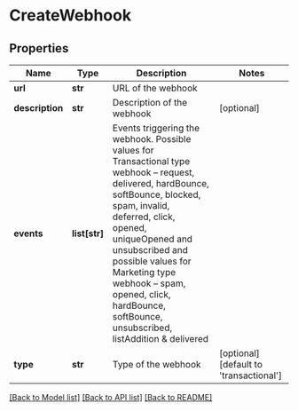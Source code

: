 # CreateWebhook

## Properties
Name | Type | Description | Notes
------------ | ------------- | ------------- | -------------
**url** | **str** | URL of the webhook | 
**description** | **str** | Description of the webhook | [optional] 
**events** | **list[str]** | Events triggering the webhook. Possible values for Transactional type webhook – request, delivered, hardBounce, softBounce, blocked, spam, invalid, deferred, click, opened, uniqueOpened and unsubscribed and possible values for Marketing type webhook – spam, opened, click, hardBounce, softBounce, unsubscribed, listAddition &amp; delivered | 
**type** | **str** | Type of the webhook | [optional] [default to 'transactional']

[[Back to Model list]](../README.md#documentation-for-models) [[Back to API list]](../README.md#documentation-for-api-endpoints) [[Back to README]](../README.md)

